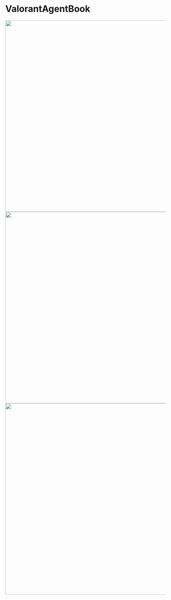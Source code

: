 # ValorantAgentBook


<img src="https://user-images.githubusercontent.com/108834218/218794961-d1618642-b969-445e-9388-bf5f9d292d61.png" witdh="300" height="600"><img src="https://user-images.githubusercontent.com/108834218/218794985-d25b626d-f842-47a8-ab37-b32894f177b6.png" witdh="300" height="600"><img src="https://user-images.githubusercontent.com/108834218/218794992-168da7ee-6804-4ff0-b12c-48737074f5b5.gif" witdh="300" height="600">
